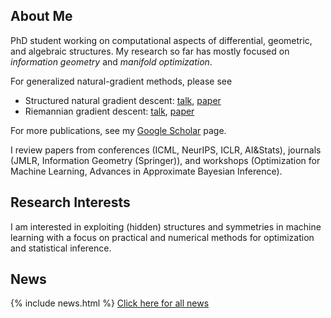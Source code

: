 ## About Me

PhD student working on computational aspects of differential, geometric, and algebraic structures. My research so far has mostly focused on *information geometry* and *manifold optimization*.

For generalized natural-gradient methods, please see 
* Structured natural gradient descent: [talk](https://www.youtube.com/watch?v=vEY1ZxDJX8o&t=11s), [paper](https://arxiv.org/abs/2102.07405)
* Riemannian gradient descent: [talk](https://www.youtube.com/watch?v=nu1hT-LExFg), [paper](https://arxiv.org/abs/2002.10060)

For more publications, see my [Google Scholar](https://scholar.google.com/citations?user=sGl6muoAAAAJ&hl=en) page.

I review papers from conferences (ICML, NeurIPS, ICLR, AI&Stats), journals (JMLR, Information Geometry (Springer)), and workshops (Optimization for Machine Learning, Advances in Approximate Bayesian Inference).

## Research Interests

I am interested in exploiting (hidden) structures and symmetries in machine learning with a focus on practical and numerical methods for optimization and statistical inference.

## News

{% include news.html %}
[Click here for all news](/news/)
